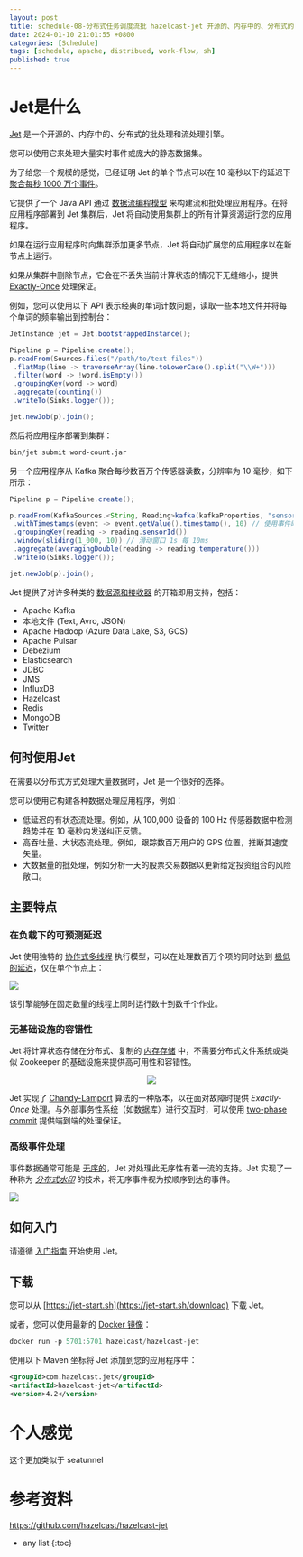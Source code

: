 ```yaml
---
layout: post
title: schedule-08-分布式任务调度流批 hazelcast-jet 开源的、内存中的、分布式的批处理和流处理引擎
date: 2024-01-10 21:01:55 +0800
categories: [Schedule]
tags: [schedule, apache, distribued, work-flow, sh]
published: true
---
```


# Jet是什么

[Jet](https://jet-start.sh/) 是一个开源的、内存中的、分布式的批处理和流处理引擎。

您可以使用它来处理大量实时事件或庞大的静态数据集。

为了给您一个规模的感觉，已经证明 Jet 的单个节点可以在 10 毫秒以下的延迟下 [聚合每秒 1000 万个事件](https://jet-start.sh/blog/2020/08/05/gc-tuning-for-jet)。

它提供了一个 Java API 通过 [数据流编程模型](https://jet-start.sh/docs/concepts/dag) 来构建流和批处理应用程序。在将应用程序部署到 Jet 集群后，Jet 将自动使用集群上的所有计算资源运行您的应用程序。

如果在运行应用程序时向集群添加更多节点，Jet 将自动扩展您的应用程序以在新节点上运行。

如果从集群中删除节点，它会在不丢失当前计算状态的情况下无缝缩小，提供 [Exactly-Once](https://jet-start.sh/docs/architecture/fault-tolerance) 处理保证。

例如，您可以使用以下 API 表示经典的单词计数问题，读取一些本地文件并将每个单词的频率输出到控制台：

```java
JetInstance jet = Jet.bootstrappedInstance();

Pipeline p = Pipeline.create();
p.readFrom(Sources.files("/path/to/text-files"))
 .flatMap(line -> traverseArray(line.toLowerCase().split("\\W+")))
 .filter(word -> !word.isEmpty())
 .groupingKey(word -> word)
 .aggregate(counting())
 .writeTo(Sinks.logger());

jet.newJob(p).join();
```

然后将应用程序部署到集群：

```bash
bin/jet submit word-count.jar
```

另一个应用程序从 Kafka 聚合每秒数百万个传感器读数，分辨率为 10 毫秒，如下所示：

```java
Pipeline p = Pipeline.create();

p.readFrom(KafkaSources.<String, Reading>kafka(kafkaProperties, "sensors"))
 .withTimestamps(event -> event.getValue().timestamp(), 10) // 使用事件时间戳，允许的滞后时间为毫秒
 .groupingKey(reading -> reading.sensorId())
 .window(sliding(1_000, 10)) // 滑动窗口 1s 每 10ms
 .aggregate(averagingDouble(reading -> reading.temperature()))
 .writeTo(Sinks.logger());

jet.newJob(p).join();
```

Jet 提供了对许多种类的 [数据源和接收器](https://jet-start.sh/docs/api/sources-sinks) 的开箱即用支持，包括：

* Apache Kafka
* 本地文件 (Text, Avro, JSON)
* Apache Hadoop (Azure Data Lake, S3, GCS)
* Apache Pulsar
* Debezium
* Elasticsearch
* JDBC
* JMS
* InfluxDB
* Hazelcast
* Redis
* MongoDB
* Twitter

## 何时使用Jet

在需要以分布式方式处理大量数据时，Jet 是一个很好的选择。

您可以使用它构建各种数据处理应用程序，例如：

* 低延迟的有状态流处理。例如，从 100,000 设备的 100 Hz 传感器数据中检测趋势并在 10 毫秒内发送纠正反馈。
* 高吞吐量、大状态流处理。例如，跟踪数百万用户的 GPS 位置，推断其速度矢量。
* 大数据量的批处理，例如分析一天的股票交易数据以更新给定投资组合的风险敞口。

## 主要特点

### 在负载下的可预测延迟

Jet 使用独特的 [协作式多线程](https://jet-start.sh/docs/architecture/execution-engine) 执行模型，可以在处理数百万个项的同时达到 [极低的延迟](https://jet-start.sh/blog/2020/08/05/gc-tuning-for-jet)，仅在单个节点上：

<img src="images/latency.png"/>

该引擎能够在固定数量的线程上同时运行数十到数千个作业。

### 无基础设施的容错性

Jet 将计算状态存储在分布式、复制的 [内存存储](https://jet-start.sh/docs/architecture/in-memory-storage) 中，不需要分布式文件系统或类似 Zookeeper 的基础设施来提供高可用性和容错性。

<p align="center">
    <img src="images/storage.png"/>
</p>

Jet 实现了 [Chandy-Lamport](https://jet-start.sh/docs/architecture/fault-tolerance) 算法的一种版本，以在面对故障时提供 _Exactly-Once_ 处理。与外部事务性系统（如数据库）进行交互时，可以使用 [two-phase commit](https://jet-start.sh/blog/2020/02/20/transactional-processors) 提供端到端的处理保证。

### 高级事件处理

事件数据通常可能是 [无序的](https://jet-start.sh/docs/concepts/event-time)，Jet 对处理此无序性有着一流的支持。Jet 实现了一种称为 [_分布式水印_](https://jet-start.sh/docs/architecture/event-time-processing) 的技术，将无序事件视为按顺序到达的事件。

<img src="images/watermarks.svg">

## 如何入门

请遵循 [入门指南](https://jet-start.sh/docs/get-started/intro) 开始使用 Jet。

## 下载

您可以从 [https://jet-start.sh](https://jet-start.sh/download) 下载 Jet。

或者，您可以使用最新的 [Docker 镜像](https://jet-start.sh/docs/operations/docker)：

```java
docker run -p 5701:5701 hazelcast/hazelcast-jet
```

使用以下 Maven 坐标将 Jet 添加到您的应用程序中：

```xml
<groupId>com.hazelcast.jet</groupId>
<artifactId>hazelcast-jet</artifactId>
<version>4.2</version>
```

# 个人感觉

这个更加类似于 seatunnel

# 参考资料

https://github.com/hazelcast/hazelcast-jet

* any list
{:toc}